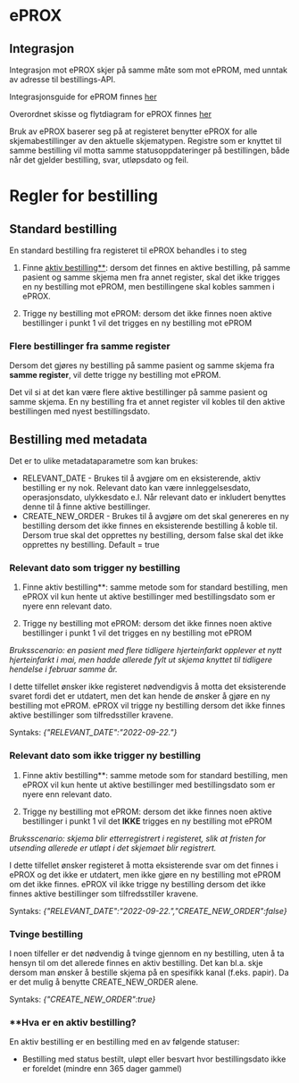 # ePROX 

## Integrasjon

Integrasjon mot ePROX skjer på samme måte som mot ePROM, med unntak av adresse til bestillings-API. 

Integrasjonsguide for ePROM finnes [her](Integrasjonsguide)

Overordnet skisse og flytdiagram for ePROX finnes [her](Overordnet%20skisse%20eprox)

Bruk av ePROX baserer seg på at registeret benytter ePROX for alle skjemabestillinger av den aktuelle skjematypen. Registre som er knyttet til samme bestilling vil motta samme statusoppdateringer på bestillingen, både når det gjelder bestilling, svar, utløpsdato og feil.

# Regler for bestilling 

## Standard bestilling

En standard bestilling fra registeret til ePROX behandles i to steg

1) Finne [aktiv bestilling**](#hva-er-en-aktiv-bestilling): dersom det finnes en aktive bestilling, på samme pasient og samme skjema men fra annet register, skal det ikke trigges en ny bestilling mot ePROM, men bestillingene skal kobles sammen i ePROX. 

2) Trigge ny bestilling mot ePROM: dersom det ikke finnes noen aktive bestillinger i punkt 1 vil det trigges en ny bestilling mot ePROM

### Flere bestillinger fra samme register 

Dersom det gjøres ny bestilling på samme pasient og samme skjema fra __samme register__, vil dette trigge ny bestilling mot ePROM. 

Det vil si at det kan være flere aktive bestillinger på samme pasient og samme skjema. En ny bestilling fra et annet register vil kobles til den aktive bestillingen med nyest bestillingsdato.

## Bestilling med metadata

Det er to ulike metadataparametre som kan brukes: 

- RELEVANT_DATE - Brukes til å avgjøre om en eksisterende, aktiv bestilling er ny nok. Relevant dato kan være innleggelsesdato, operasjonsdato, ulykkesdato e.l. Når relevant dato er inkludert benyttes denne til å finne aktive bestillinger.
- CREATE_NEW_ORDER - Brukes til å avgjøre om det skal genereres en ny bestilling dersom det ikke finnes en eksisterende bestilling å koble til. Dersom true skal det opprettes ny bestilling, dersom false skal det ikke opprettes ny bestilling. Default = true


### Relevant dato som trigger ny bestilling
1) Finne aktiv bestilling**: samme metode som for standard bestilling, men ePROX vil kun hente ut aktive bestillinger med bestillingsdato som er nyere enn relevant dato.

2) Trigge ny bestilling mot ePROM: dersom det ikke finnes noen aktive bestillinger i punkt 1 vil det trigges en ny bestilling mot ePROM

_Bruksscenario: en pasient med flere tidligere hjerteinfarkt opplever et nytt hjerteinfarkt i mai, men hadde allerede fylt ut skjema knyttet til tidligere hendelse i februar samme år._ 

I dette tilfellet ønsker ikke registeret nødvendigvis å motta det eksisterende svaret fordi det er utdatert, men det kan hende de ønsker å gjøre en ny bestilling mot ePROM. ePROX vil trigge ny bestilling dersom det ikke finnes aktive bestillinger som tilfredsstiller kravene.

Syntaks: _{"RELEVANT_DATE":"2022-09-22."}_

### Relevant dato som ikke trigger ny bestilling 
1) Finne aktiv bestilling**: samme metode som for standard bestilling, men ePROX vil kun hente ut aktive bestillinger med bestillingsdato som er nyere enn relevant dato. 

2) Trigge ny bestilling mot ePROM: dersom det ikke finnes noen aktive bestillinger i punkt 1 vil det __IKKE__ trigges en ny bestilling mot ePROM

_Bruksscenario: skjema blir etterregistrert i registeret, slik at fristen for utsending allerede er utløpt i det skjemaet blir registrert._

I dette tilfellet ønsker registeret å motta eksisterende svar om det finnes i ePROX og det ikke er utdatert, men ikke gjøre en ny bestilling mot ePROM om det ikke finnes. ePROX vil ikke trigge ny bestilling dersom det ikke finnes aktive bestillinger som tilfredsstiller kravene.

Syntaks: _{"RELEVANT_DATE":"2022-09-22.","CREATE_NEW_ORDER":false}_


### Tvinge bestilling

I noen tilfeller er det nødvendig å tvinge gjennom en ny bestilling, uten å ta hensyn til om det allerede finnes en aktiv bestilling. Det kan bl.a. skje dersom man ønsker å bestille skjema på en spesifikk kanal (f.eks. papir). Da er det mulig å benytte CREATE_NEW_ORDER alene.

Syntaks: _{"CREATE_NEW_ORDER":true}_

### **Hva er en aktiv bestilling?

En aktiv bestilling er en bestilling med en av følgende statuser: 
- Bestilling med status bestilt, uløpt eller besvart hvor bestillingsdato ikke er foreldet (mindre enn 365 dager gammel)






